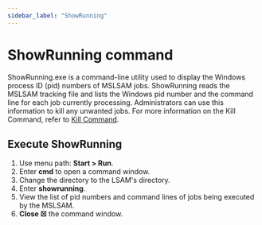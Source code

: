 ```yaml
---
sidebar_label: "ShowRunning"
---
```


# ShowRunning command

ShowRunning.exe is a command-line utility used to display the Windows process ID (pid) numbers of MSLSAM jobs. ShowRunning reads the MSLSAM tracking file and lists the Windows pid number and the command line for each job currently processing. Administrators can use this information to kill any unwanted jobs. For more information on the Kill Command, refer to [Kill Command](kill).

## Execute ShowRunning

1. Use menu path: **Start \> Run**.
2. Enter **cmd** to open a command window.
3. Change the directory to the LSAM's directory.
4. Enter **showrunning**.
5. View the list of pid numbers and command lines of jobs being executed by the MSLSAM.
6. **Close ☒** the command window.
